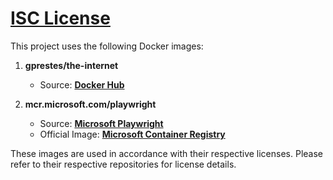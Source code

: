 # [ISC License](https://spdx.org/licenses/ISC)

This project uses the following Docker images:

1. **gprestes/the-internet**
   - Source: [**Docker Hub**](https://hub.docker.com/r/gprestes/the-internet)


2. **mcr.microsoft.com/playwright**
   - Source: [**Microsoft Playwright**](https://playwright.dev/)
   - Official Image: [**Microsoft Container Registry**](https://mcr.microsoft.com/en-us/artifact/mar/playwright)

These images are used in accordance with their respective licenses. Please refer to their respective repositories for license details.
